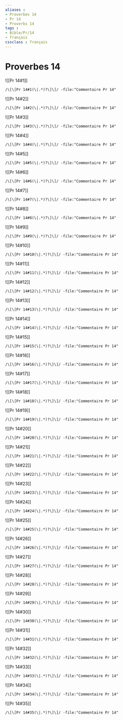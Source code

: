 ```yaml
---
aliases : 
- Proverbes 14
- Pr 14
- Proverbs 14
tags : 
- Bible/Pr/14
- français
cssclass : français
---
```


# Proverbes 14

![[Pr 14#1]]

```query
/\[\[Pr 14#1(\|.*)?\]\]/ -file:"Commentaire Pr 14"
```

![[Pr 14#2]]

```query
/\[\[Pr 14#2(\|.*)?\]\]/ -file:"Commentaire Pr 14"
```

![[Pr 14#3]]

```query
/\[\[Pr 14#3(\|.*)?\]\]/ -file:"Commentaire Pr 14"
```

![[Pr 14#4]]

```query
/\[\[Pr 14#4(\|.*)?\]\]/ -file:"Commentaire Pr 14"
```

![[Pr 14#5]]

```query
/\[\[Pr 14#5(\|.*)?\]\]/ -file:"Commentaire Pr 14"
```

![[Pr 14#6]]

```query
/\[\[Pr 14#6(\|.*)?\]\]/ -file:"Commentaire Pr 14"
```

![[Pr 14#7]]

```query
/\[\[Pr 14#7(\|.*)?\]\]/ -file:"Commentaire Pr 14"
```

![[Pr 14#8]]

```query
/\[\[Pr 14#8(\|.*)?\]\]/ -file:"Commentaire Pr 14"
```

![[Pr 14#9]]

```query
/\[\[Pr 14#9(\|.*)?\]\]/ -file:"Commentaire Pr 14"
```

![[Pr 14#10]]

```query
/\[\[Pr 14#10(\|.*)?\]\]/ -file:"Commentaire Pr 14"
```

![[Pr 14#11]]

```query
/\[\[Pr 14#11(\|.*)?\]\]/ -file:"Commentaire Pr 14"
```

![[Pr 14#12]]

```query
/\[\[Pr 14#12(\|.*)?\]\]/ -file:"Commentaire Pr 14"
```

![[Pr 14#13]]

```query
/\[\[Pr 14#13(\|.*)?\]\]/ -file:"Commentaire Pr 14"
```

![[Pr 14#14]]

```query
/\[\[Pr 14#14(\|.*)?\]\]/ -file:"Commentaire Pr 14"
```

![[Pr 14#15]]

```query
/\[\[Pr 14#15(\|.*)?\]\]/ -file:"Commentaire Pr 14"
```

![[Pr 14#16]]

```query
/\[\[Pr 14#16(\|.*)?\]\]/ -file:"Commentaire Pr 14"
```

![[Pr 14#17]]

```query
/\[\[Pr 14#17(\|.*)?\]\]/ -file:"Commentaire Pr 14"
```

![[Pr 14#18]]

```query
/\[\[Pr 14#18(\|.*)?\]\]/ -file:"Commentaire Pr 14"
```

![[Pr 14#19]]

```query
/\[\[Pr 14#19(\|.*)?\]\]/ -file:"Commentaire Pr 14"
```

![[Pr 14#20]]

```query
/\[\[Pr 14#20(\|.*)?\]\]/ -file:"Commentaire Pr 14"
```

![[Pr 14#21]]

```query
/\[\[Pr 14#21(\|.*)?\]\]/ -file:"Commentaire Pr 14"
```

![[Pr 14#22]]

```query
/\[\[Pr 14#22(\|.*)?\]\]/ -file:"Commentaire Pr 14"
```

![[Pr 14#23]]

```query
/\[\[Pr 14#23(\|.*)?\]\]/ -file:"Commentaire Pr 14"
```

![[Pr 14#24]]

```query
/\[\[Pr 14#24(\|.*)?\]\]/ -file:"Commentaire Pr 14"
```

![[Pr 14#25]]

```query
/\[\[Pr 14#25(\|.*)?\]\]/ -file:"Commentaire Pr 14"
```

![[Pr 14#26]]

```query
/\[\[Pr 14#26(\|.*)?\]\]/ -file:"Commentaire Pr 14"
```

![[Pr 14#27]]

```query
/\[\[Pr 14#27(\|.*)?\]\]/ -file:"Commentaire Pr 14"
```

![[Pr 14#28]]

```query
/\[\[Pr 14#28(\|.*)?\]\]/ -file:"Commentaire Pr 14"
```

![[Pr 14#29]]

```query
/\[\[Pr 14#29(\|.*)?\]\]/ -file:"Commentaire Pr 14"
```

![[Pr 14#30]]

```query
/\[\[Pr 14#30(\|.*)?\]\]/ -file:"Commentaire Pr 14"
```

![[Pr 14#31]]

```query
/\[\[Pr 14#31(\|.*)?\]\]/ -file:"Commentaire Pr 14"
```

![[Pr 14#32]]

```query
/\[\[Pr 14#32(\|.*)?\]\]/ -file:"Commentaire Pr 14"
```

![[Pr 14#33]]

```query
/\[\[Pr 14#33(\|.*)?\]\]/ -file:"Commentaire Pr 14"
```

![[Pr 14#34]]

```query
/\[\[Pr 14#34(\|.*)?\]\]/ -file:"Commentaire Pr 14"
```

![[Pr 14#35]]

```query
/\[\[Pr 14#35(\|.*)?\]\]/ -file:"Commentaire Pr 14"
```

